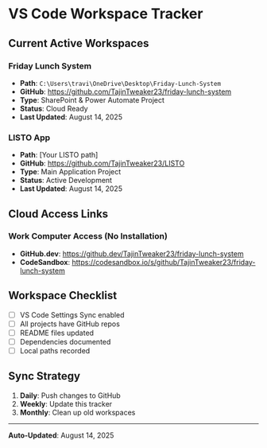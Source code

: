 ﻿#  VS Code Workspace Tracker

##  Current Active Workspaces

### **Friday Lunch System** 
- **Path**: `C:\Users\travi\OneDrive\Desktop\Friday-Lunch-System`
- **GitHub**: https://github.com/TajinTweaker23/friday-lunch-system
- **Type**: SharePoint & Power Automate Project
- **Status**:  Cloud Ready
- **Last Updated**: August 14, 2025

### **LISTO App**
- **Path**: [Your LISTO path]
- **GitHub**: https://github.com/TajinTweaker23/LISTO
- **Type**: Main Application Project
- **Status**: Active Development
- **Last Updated**: August 14, 2025

##  **Cloud Access Links**

### Work Computer Access (No Installation)
- **GitHub.dev**: https://github.dev/TajinTweaker23/friday-lunch-system
- **CodeSandbox**: https://codesandbox.io/s/github/TajinTweaker23/friday-lunch-system

##  **Workspace Checklist**
- [ ] VS Code Settings Sync enabled
- [ ] All projects have GitHub repos  
- [ ] README files updated
- [ ] Dependencies documented
- [ ] Local paths recorded

##  **Sync Strategy**
1. **Daily**: Push changes to GitHub
2. **Weekly**: Update this tracker
3. **Monthly**: Clean up old workspaces

---
**Auto-Updated**: August 14, 2025
